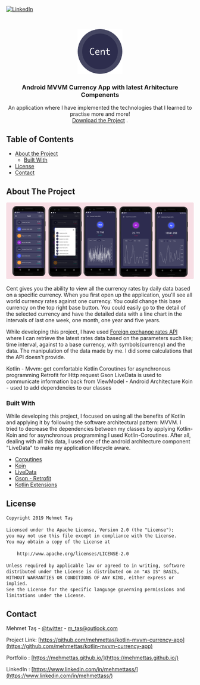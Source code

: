 [![LinkedIn][linkedin-shield]][linkedin-url]

<br />
<p align="center">
  <a href="https://www.linkedin.com/in/mehmettass">
    <img src="images/cent.png" alt="" width="120" height="120">
  </a>

  <h3 align="center">Android MVVM Currency App with latest Arhitecture Compenents</h3>

  <p align="center">
    An application where I have implemented the technologies that I learned to practise more and more!
    <br />
    <a href="play link">Download the Project</a>
    .
</p>

## Table of Contents

* [About the Project](#about-the-project)
  * [Built With](#built-with)
* [License](#license)
* [Contact](#contact)

## About The Project

[![Product Name Screen Shot][product-screenshot]]()

Cent gives you the ability to view all the currency rates by daily data based on a specific currency. When you first open up the application, you'll see all world currency rates against one currency. You could change this base currency on the top right base button. You could easily go to the detail of the selected currency and have the detailed data with a line chart in the intervals of last one week, one month, one year and five years.

While developing this project, I have used [Foreign exchange rates API](https://exchangeratesapi.io/) where I can retrieve the latest rates data based on the parameters such like; time interval, against to a base currency, with symbols(currency) and the data. The manipulation of the data made by me. I did some calculations that the API doesn't provide. 

Kotlin - Mvvm: get comfortable
Kotlin Coroutines for asynchronous programming
Retrofit for Http request
Gson
LiveData is used to communicate information back from ViewModel - Android Architecture
Koin - used to add dependencies to our classes


### Built With

While developing this project, I focused on using all the benefits of Kotlin and applying it by following the software architectural pattern:  MVVM. I tried to decrease the dependencies between my classes by applying Kotlin-Koin and for asynchronous programming I used Kotlin-Coroutines. After all, dealing with all this data, I used one of the android architecture component "LiveData" to make my application lifecycle aware. 

* [Coroutines](https://kotlinlang.org/docs/reference/coroutines-overview.html)
* [Koin](https://github.com/InsertKoinIO/koin)
* [LiveData](https://developer.android.com/topic/libraries/architecture/livedata)
* [Gson - Retrofit](https://square.github.io/retrofit/)
* [Kotlin Extensions](https://kotlinlang.org/docs/reference/extensions.html)

<!-- LICENSE -->
## License

    Copyright 2019 Mehmet Taş

    Licensed under the Apache License, Version 2.0 (the "License");
    you may not use this file except in compliance with the License.
    You may obtain a copy of the License at

        http://www.apache.org/licenses/LICENSE-2.0

    Unless required by applicable law or agreed to in writing, software
    distributed under the License is distributed on an "AS IS" BASIS,
    WITHOUT WARRANTIES OR CONDITIONS OF ANY KIND, either express or implied.
    See the License for the specific language governing permissions and
    limitations under the License.

<!-- CONTACT -->
## Contact

Mehmet Taş - [@twitter](https://twitter.com/tasmehmet_) - m_tas@outlook.com

Project Link: [https://github.com/mehmettas/kotlin-mvvm-currency-app](https://github.com/mehmettas/kotlin-mvvm-currency-app)

Portfolio : [https://mehmettas.github.io/](https://mehmettas.github.io/)

LinkedIn : [https://www.linkedin.com/in/mehmettass/](https://www.linkedin.com/in/mehmettass/)

<!-- MARKDOWN LINKS & IMAGES -->
<!-- https://www.markdownguide.org/basic-syntax/#reference-style-links -->
[contributors-shield]: https://img.shields.io/github/contributors/othneildrew/Best-README-Template.svg?style=flat-square
[contributors-url]: https://github.com/othneildrew/Best-README-Template/graphs/contributors
[forks-shield]: https://img.shields.io/github/forks/othneildrew/Best-README-Template.svg?style=flat-square
[forks-url]: https://github.com/othneildrew/Best-README-Template/network/members
[stars-shield]: https://img.shields.io/github/stars/othneildrew/Best-README-Template.svg?style=flat-square
[stars-url]: https://github.com/othneildrew/Best-README-Template/stargazers
[issues-shield]: https://img.shields.io/github/issues/othneildrew/Best-README-Template.svg?style=flat-square
[issues-url]: https://github.com/othneildrew/Best-README-Template/issues
[license-shield]: https://img.shields.io/github/license/othneildrew/Best-README-Template.svg?style=flat-square
[license-url]: https://github.com/othneildrew/Best-README-Template/blob/master/LICENSE.txt
[linkedin-shield]: https://img.shields.io/badge/-LinkedIn-black.svg?style=flat-square&logo=linkedin&colorB=555
[linkedin-url]: https://www.linkedin.com/in/mehmettass/
[product-screenshot]: images/screens.png

